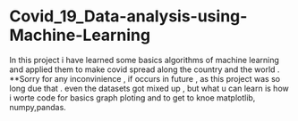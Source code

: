 # Covid_19_Data-analysis-using-Machine-Learning
In this project i have learned some basics algorithms of machine learning and applied them to make covid spread along the country and the world .
**Sorry for any inconvinience , if occurs in future , as this project was so long due that . even the datasets got mixed up , but what u can learn is how i worte code for basics graph ploting and to get to knoe matplotlib, numpy,pandas.
